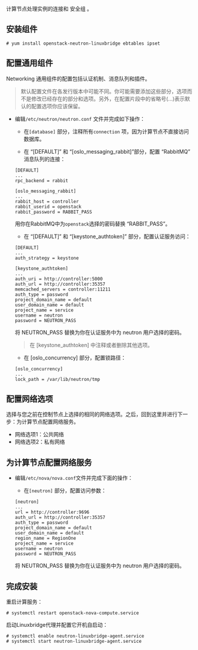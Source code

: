 计算节点处理实例的连接和 安全组 。

## 安装组件

```
# yum install openstack-neutron-linuxbridge ebtables ipset
```

## 配置通用组件

Networking 通用组件的配置包括认证机制、消息队列和插件。

> 默认配置文件在各发行版本中可能不同。你可能需要添加这些部分，选项而不是修改已经存在的部分和选项。另外，在配置片段中的省略号(...)表示默认的配置选项你应该保留。

* 编辑``/etc/neutron/neutron.conf`` 文件并完成如下操作：

    * 在``[database]`` 部分，注释所有``connection`` 项，因为计算节点不直接访问数据库。

    * 在 “[DEFAULT]” 和 “[oslo_messaging_rabbit]”部分，配置 “RabbitMQ” 消息队列的连接：

    ```
    [DEFAULT]
    ...
    rpc_backend = rabbit

    [oslo_messaging_rabbit]
    ...
    rabbit_host = controller
    rabbit_userid = openstack
    rabbit_password = RABBIT_PASS
    ```

    用你在RabbitMQ中为``openstack``选择的密码替换 “RABBIT_PASS”。

    * 在 “[DEFAULT]” 和 “[keystone_authtoken]” 部分，配置认证服务访问：

    ```
    [DEFAULT]
    ...
    auth_strategy = keystone

    [keystone_authtoken]
    ...
    auth_uri = http://controller:5000
    auth_url = http://controller:35357
    memcached_servers = controller:11211
    auth_type = password
    project_domain_name = default
    user_domain_name = default
    project_name = service
    username = neutron
    password = NEUTRON_PASS
    ```

    将 NEUTRON_PASS 替换为你在认证服务中为 neutron 用户选择的密码。

    > 在 [keystone_authtoken] 中注释或者删除其他选项。

    * 在 [oslo_concurrency] 部分，配置锁路径：

    ```
    [oslo_concurrency]
    ...
    lock_path = /var/lib/neutron/tmp
    ```

## 配置网络选项

选择与您之前在控制节点上选择的相同的网络选项。之后，回到这里并进行下一步：为计算节点配置网络服务。

* 网络选项1：公共网络
* 网络选项2：私有网络

## 为计算节点配置网络服务

* 编辑``/etc/nova/nova.conf``文件并完成下面的操作：

    * 在``[neutron]`` 部分，配置访问参数：

    ```
    [neutron]
    ...
    url = http://controller:9696
    auth_url = http://controller:35357
    auth_type = password
    project_domain_name = default
    user_domain_name = default
    region_name = RegionOne
    project_name = service
    username = neutron
    password = NEUTRON_PASS
    ```

    将 NEUTRON_PASS 替换为你在认证服务中为 neutron 用户选择的密码。

## 完成安装

重启计算服务：

```
# systemctl restart openstack-nova-compute.service
```

启动Linuxbridge代理并配置它开机自启动：

```
# systemctl enable neutron-linuxbridge-agent.service
# systemctl start neutron-linuxbridge-agent.service
```
